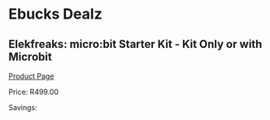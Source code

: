 
# Ebucks Dealz
## Elekfreaks: micro:bit Starter Kit - Kit Only or with Microbit
[Product Page](https://www.ebucks.com/web/shop/productSelected.do?prodId=1190811468&catId=1190841123)

Price: R499.00

Savings: 


	